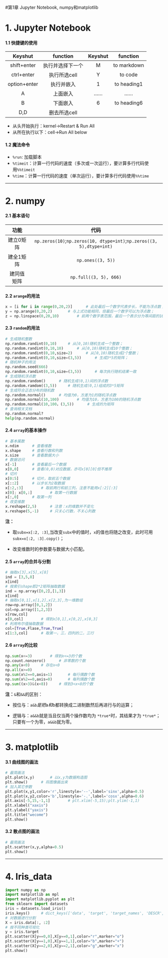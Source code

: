 #第1章 Jupyter Notebook, numpy和matplotlib

# 1. Jupyter Notebook

#### 1.1 快捷键的使用

|   Keyshut    |     function     | Keyshut |  function   |
| :----------: | :--------------: | :-----: | :---------: |
| shift+enter  | 执行并选择下一个 |    M    | to markdown |
|  ctrl+enter  |   执行所选cell   |    Y    |   to code   |
| option+enter |    执行并嵌入    |    1    | to heading1 |
|      A       |     上面嵌入     |   ……    |     ……      |
|      B       |     下面嵌入     |    6    | to heading6 |
|     D,D      |   删去所选cell   |         |             |

* 从头开始执行：kernel->Restart & Run All
* 从所在执行以下：cell->Run All below

#### 1.2 魔法命令

* `%run`: 加载脚本 
* `%timeit`：计算一行代码的速度（多次或一次运行），要计算多行代码使用`%%timeit`
* `%time`：计算一行代码的速度（单次运行），要计算多行代码使用`%%time`

***

# 2. numpy

#### 2.1 基本语句

|    功能    |                             代码                             |
| :--------: | :----------------------------------------------------------: |
| 建立0矩阵  | `np.zeros(10)`;`np.zeros(10, dtype=int)`;`np.zeros((3, 5),dtype=int)` |
| 建全1矩阵  |                      `np.ones((3, 5))`                       |
| 建同值矩阵 |                    `np.full((3, 5), 666)`                    |

#### 2.2 `arange`的用法

```python
x = [i for i in range(0,20,2)]		# 此处最后一个数字代表步长，不能为浮点数；
y = np.arange(0,20,2)		# 与上式功能相同，但最后一个数字可以为浮点数；
z = np.linspace(0,20,10)		# 前两个数字表范围，最后一个表示分为等间距的10个数；
```

#### 2.3 `random`的用法

```python 
# 生成随机整数
np.random.randint(0,10)		# 从[0,10)随机生成一个整数；
np.random.randint(0,10,10)		# 从[0,10)随机生成10个整数；
np.random.randint(0,10,size=2)		# 从[0,10)随机生成2个整数；
np.random.randint(0,10,size=(3,5))		# 生成3*5的矩阵；
# 随机种子的用法
np.random.seed(666)
np.random.randint(0,10,size=(3,5))		# 每次执行随机结果一致
# 生成随机浮点数
np.random.random()		# 随机生成(0,1)间的浮点数
np.random.ramdom((3,5))		# 随机生成(0,1)组成的3*5矩阵
# 生成符合正态分布的随机数
np.random.normal()		# 均值为0，方差为1的随机浮点数
np.random.normal(10,100)		# 均值为10，方差为100的随机浮点数
np.random.normal(10,100，(3,5))		# 生成的为矩阵
# 查询相关文档
np.random.normal?
help(np.random.normal)
```

#### 2.4 `array`的基本操作

```Python
# 基本属数
x.ndim		# 查看维数
x.shape		# 查看行数和列数
x.size		# 查看数据大小
# 数据访问
x[-1]		# 查看最后一个数据
x[0,0]		# 查看(0,0)对应数据，亦可x[0][0]但不推荐
# 切片
x[0:5]		# 切片，取前五个数据
x[::2]		# 以步长为2取数据
x[:2,:3]		# 取前两行和前三列，注意不能用x[:2][:3]
x[0]; x[0,:]		# 取第一行数据
x[:,0]		# 取第一列
# 改变维数
x.reshape(2,5)		# 注意：x的维数并不变化
x.reshape(5,-1)		# 只关心行数，不关心列数
```

**注：**

* 取`subx=x[:2, :3]`,当改变`subx`中的值时，`x`的值也将随之改变，此时可用`subx=x[:2, :3].copy()`；

* 改变维数时的参数要与数据大小匹配。

#### 2.5 `array`的合并与分割

```python
# 抽取x[3],x[5],x[8]
ind = [3,5,8]
x[ind]
# 按索引shape即2*2矩阵抽取数据
ind = np.array([0,2],[1,3])
x[ind]
# 抽取x[0,1],x[1,2],x[2,3],为一维数组
row=np.array([0,1,2])
col=np.array([1,2,3])
x[row,col]
x[0,col]		# 得到x[0,1],x[0,2],x[0,3]
# 利用布尔值抽取数据
col=[True,Flase,True,True]
x[1:3,col]		# 取第一，三，四列的二，三行
```

#### 2.6 `array`的比较

```python
np.sum(x<=3)		# 得到x<=3的个数
np.count.nonzero()		# 非零数的个数
np.any(x<0)		# 存在x<0
np.all(x>=0)
np.sum(x%2==0,axis=1)		# 每行偶数个数
np.sum(x%2==0,axis=0)		# 每列偶数个数
np.sum((x>3)&(x<8))		# 得到3<x<8的个数
```

**注：**`&`和`&&`的区别：

* 按位与：`a&b`*是把*a*和*b都转换成二进制数然后再进行与的运算；

* 逻辑与：`a&&b`就是当且仅当两个操作数均为 `*true*`时，其结果才为 `*true*`；只要有一个为零，`a&&b`就为零。

***

# 3. matplotlib

#### 3.1 曲线图的画法

```python
# 最简画法
plt.plot(x,y)		# 以x,y为数据构造图
plt.show()		# 将图像画出来
# 加入其它参数
plt.plot(x,y1,color='r',linestyle='--',label='sinx',alpha=0.5)
plt.plot(x,y2,color='b',linestyle='-.',label='cosx',alpha=0.6)
plt.axis[-5,15,-1,1]		# plt.xlim(-5,15);plt.ylim(-1,1)
plt.xlabel("xaxis")
plt.ylabel("yaxis")
plt.title("wecome")
plt.show()
```

#### 3.2 散点图的画法

```python
# 最简画法
plt.scatter(x,y,alpha=0.5)
plt.show()
```

***

# 4. Iris_data

```python
import numpy as np
import matplotlib as mpl
import matplotlib.pyplot as plt
from sklearn import datasets
iris = datasets.load_iris()
iris.keys()		# dict_keys(['data', 'target', 'target_names', 'DESCR', 'feature_names'])
# 对数据进行分割
X = iris.data[:, :2]
# 按不同种类可视化
y = iris.target
plt.scatter(X[y==0,0],X[y==0,1],color="r",marker="o")
plt.scatter(X[y==1,0],X[y==1,1],color="b",marker="+")
plt.scatter(X[y==2,0],X[y==2,1],color="g",marker="x")
plt.show()
```

